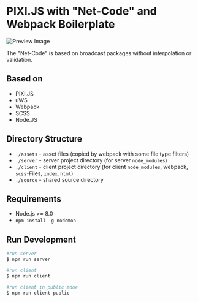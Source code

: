 # PIXI.JS with "Net-Code" and Webpack Boilerplate

![Preview Image](demo.gif "Preview")

The "Net-Code" is based on broadcast packages without interpolation or validation.

## Based on

* PIXI.JS
* uWS
* Webpack
* SCSS
* Node.JS

## Directory Structure

* `./assets` - asset files (copied by webpack with some file type filters)
* `./server` - server project directory (for server `node_modules`)
* `./client` - client project directory (for client `node_modules`, webpack, `scss`-Files, `index.html`)
* `./source` - shared source directory

## Requirements
* Node.js >= 8.0
* `npm install -g nodemon`

## Run Development

```bash
#run server
$ npm run server

#run client
$ npm run client

#run client in public mdoe
$ npm run client-public
```
